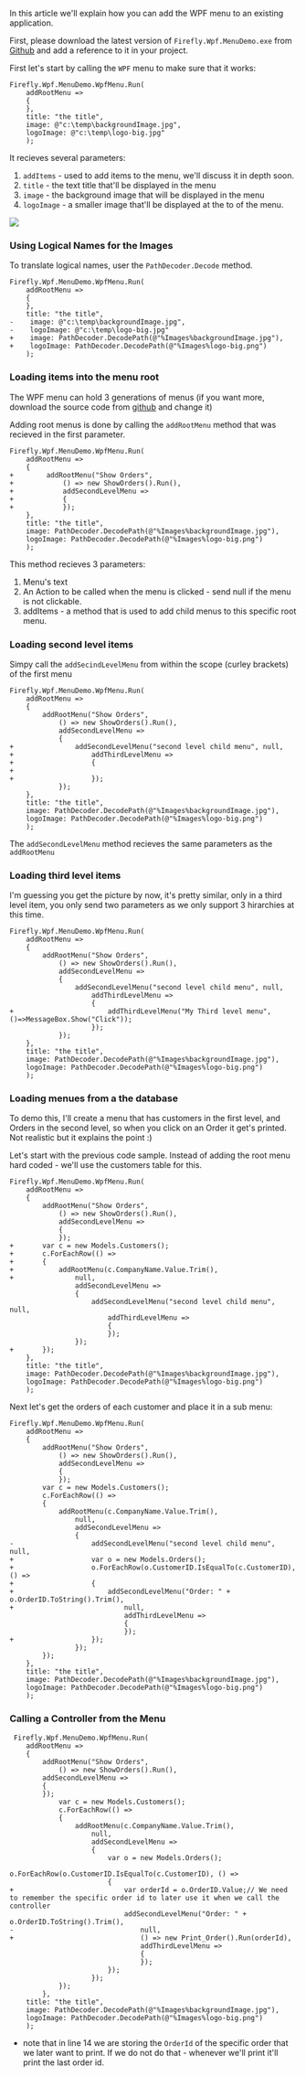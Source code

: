 In this article we'll explain how you can add the WPF menu to an existing application.

First, please download the latest version of `Firefly.Wpf.MenuDemo.exe` from [Github](https://github.com/FireflyMigration/WpfMenuDemo/releases) and add a reference to it in your project.


First let's start by calling the `WPF` menu to make sure that it works:
```csdiff
Firefly.Wpf.MenuDemo.WpfMenu.Run(
    addRootMenu =>
    {
    },
    title: "the title",
    image: @"c:\temp\backgroundImage.jpg",
    logoImage: @"c:\temp\logo-big.jpg"
    );
```

It recieves several parameters:
1. `addItems` - used to add items to the menu, we'll discuss it in depth soon.
2. `title` - the text title that'll be displayed in the menu
3. `image` - the background image that will be displayed in the menu
4. `logoImage` - a smaller image that'll be displayed at the to of the menu.

![](2019-08-21_12h20_08.png)


### Using Logical Names for the Images
To translate logical names, user the `PathDecoder.Decode` method.
```csdiff
Firefly.Wpf.MenuDemo.WpfMenu.Run(
    addRootMenu =>
    {
    },
    title: "the title",
-    image: @"c:\temp\backgroundImage.jpg",
-    logoImage: @"c:\temp\logo-big.jpg"
+    image: PathDecoder.DecodePath(@"%Images%backgroundImage.jpg"),
+    logoImage: PathDecoder.DecodePath(@"%Images%logo-big.png")
    );
```

### Loading items into the menu root
The WPF menu can hold 3 generations of menus (if you want more, download the source code from [github](https://github.com/FireflyMigration/WpfMenuDemo/tree/material-design) and change it)

Adding root menus is done by calling the `addRootMenu` method that was recieved in the first parameter.
```csdiff
Firefly.Wpf.MenuDemo.WpfMenu.Run(
    addRootMenu =>
    {
+        addRootMenu("Show Orders",
+            () => new ShowOrders().Run(),
+            addSecondLevelMenu =>
+            {
+            });
    },
    title: "the title",
    image: PathDecoder.DecodePath(@"%Images%backgroundImage.jpg"),
    logoImage: PathDecoder.DecodePath(@"%Images%logo-big.png")
    );
```
This method recieves 3 parameters:
1. Menu's text
2. An Action to be called when the menu is clicked - send null if the menu is not clickable.
3. addItems - a method that is used to add child menus to this specific root menu.

### Loading second level items
Simpy call the `addSecindLevelMenu` from within the scope (curley brackets) of the first menu
```csdiff
Firefly.Wpf.MenuDemo.WpfMenu.Run(
    addRootMenu =>
    {
        addRootMenu("Show Orders",
            () => new ShowOrders().Run(),
            addSecondLevelMenu =>
            {
+               addSecondLevelMenu("second level child menu", null,
+                   addThirdLevelMenu =>
+                   {
+
+                   });
            });
    },
    title: "the title",
    image: PathDecoder.DecodePath(@"%Images%backgroundImage.jpg"),
    logoImage: PathDecoder.DecodePath(@"%Images%logo-big.png")
    );
```

The `addSecondLevelMenu` method recieves the same parameters as the `addRootMenu`

### Loading third level items
I'm guessing you get the picture by now, it's pretty similar, only in a third level item, you only send two parameters as we only support 3 hirarchies at this time.
```csdiff
Firefly.Wpf.MenuDemo.WpfMenu.Run(
    addRootMenu =>
    {
        addRootMenu("Show Orders",
            () => new ShowOrders().Run(),
            addSecondLevelMenu =>
            {
                addSecondLevelMenu("second level child menu", null,
                    addThirdLevelMenu =>
                    {
+                       addThirdLevelMenu("My Third level menu", ()=>MessageBox.Show("Click"));
                    });
            });
    },
    title: "the title",
    image: PathDecoder.DecodePath(@"%Images%backgroundImage.jpg"),
    logoImage: PathDecoder.DecodePath(@"%Images%logo-big.png")
    );
```

### Loading menues from a the database
To demo this, I'll create a menu that has customers in the first level, and Orders in the second level, so when you click on an Order it get's printed.
Not realistic but it explains the point :)

Let's start with the previous code sample. Instead of adding the root menu hard coded - we'll use the customers table for this.
```csdiff
Firefly.Wpf.MenuDemo.WpfMenu.Run(
    addRootMenu =>
    {
        addRootMenu("Show Orders",
            () => new ShowOrders().Run(),
            addSecondLevelMenu =>
            {
            });
+       var c = new Models.Customers();
+       c.ForEachRow(() =>
+       {
+           addRootMenu(c.CompanyName.Value.Trim(),
+               null,
                addSecondLevelMenu =>
                {
                    addSecondLevelMenu("second level child menu", null,
                        addThirdLevelMenu =>
                        {
                        });
                });
+       });
    },
    title: "the title",
    image: PathDecoder.DecodePath(@"%Images%backgroundImage.jpg"),
    logoImage: PathDecoder.DecodePath(@"%Images%logo-big.png")
    );
```

Next let's get the orders of each customer and place it in a sub menu:
```csdiff
Firefly.Wpf.MenuDemo.WpfMenu.Run(
    addRootMenu =>
    {
        addRootMenu("Show Orders",
            () => new ShowOrders().Run(),
            addSecondLevelMenu =>
            { 
            });
        var c = new Models.Customers();
        c.ForEachRow(() =>
        {
            addRootMenu(c.CompanyName.Value.Trim(),
                null,
                addSecondLevelMenu =>
                {
-                   addSecondLevelMenu("second level child menu", null,
+                   var o = new Models.Orders();
+                   o.ForEachRow(o.CustomerID.IsEqualTo(c.CustomerID), () =>
+                   {
+                       addSecondLevelMenu("Order: " + o.OrderID.ToString().Trim(),
+                           null,
                            addThirdLevelMenu =>
                            {
                            });
+                   });
                });
        });
    },
    title: "the title",
    image: PathDecoder.DecodePath(@"%Images%backgroundImage.jpg"),
    logoImage: PathDecoder.DecodePath(@"%Images%logo-big.png")
    );
```

### Calling a Controller from the Menu

```csdiff
 Firefly.Wpf.MenuDemo.WpfMenu.Run(
    addRootMenu =>
    {
        addRootMenu("Show Orders",
            () => new ShowOrders().Run(),
        addSecondLevelMenu =>
        {
        });
            var c = new Models.Customers();
            c.ForEachRow(() =>
            {
                addRootMenu(c.CompanyName.Value.Trim(),
                    null,
                    addSecondLevelMenu =>
                    {
                        var o = new Models.Orders();
                        o.ForEachRow(o.CustomerID.IsEqualTo(c.CustomerID), () =>
                        {
+                           var orderId = o.OrderID.Value;// We need to remember the specific order id to later use it when we call the controller
                            addSecondLevelMenu("Order: " + o.OrderID.ToString().Trim(),
-                               null,
+                               () => new Print_Order().Run(orderId),
                                addThirdLevelMenu =>
                                {
                                });
                        });
                    });
            });
        },
    title: "the title",
    image: PathDecoder.DecodePath(@"%Images%backgroundImage.jpg"),
    logoImage: PathDecoder.DecodePath(@"%Images%logo-big.png")
    );
```

* note that in line 14 we are storing the `OrderId` of the specific order that we later want to print. If we do not do that - whenever we'll print it'll print the last order id.